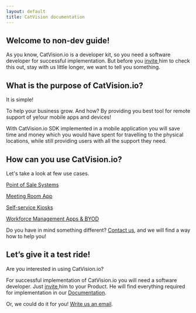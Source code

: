 ```yaml
---
layout: default
title: CatVision documentation
---
```


## Welcome to non-dev guide!

As you know, CatVision.io is a developer kit, so you need a software developer for successful implementation. But before you [invite ](/guide/invitation.md "How to invite...")him to check this out, stay with us little longer, we want to tell you something.

## What is the purpose of CatVision.io?

It is simple!

To help your business grow. And how? By providing you best tool for remote support of ye!our mobile apps and devices!

With CatVision.io SDK implemented in a mobile application you will save time and money which you would have spent for travelling to the physical locations, while still providing users with all the support they need.

## How can you use CatVision.io?

Let's take a look at few use cases.

[Point of Sale Systems]({{site.url}}/catvision/examples-of-use/point-of-sales-systems.html)

[Meeting Room App]({{site.url}}/catvision/examples-of-use/meeting-room-applications.html)

[Self-service Kiosks]({{site.url}}/catvision/examples-of-use/self-service-kiosks.html)

[Workforce Management Apps & BYOD]({{site.url}}/catvision/examples-of-use/workforce-management-apps-and-byod-support.html)

Do you have in mind something different? [Contact us](mailto:team@catvision.io), and we will find a way how to help you!

## Let’s give it a test ride!

Are you interested in using CatVision.io?

For successful implementation of CatVision.io you will need a software developer. Just [invite ]({{site.url}}/catvision/guide/invitation.html "How to invite...")him to your Product. He will find everything required for implementation in our [Documentation]({{site.url}}/catvision/index.html).

Or, we could do it for you! [Write us an email](mailto:team@catvision.io).

